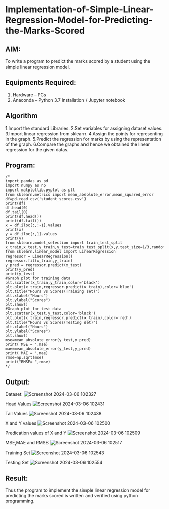 # Implementation-of-Simple-Linear-Regression-Model-for-Predicting-the-Marks-Scored

## AIM:
To write a program to predict the marks scored by a student using the simple linear regression model.

## Equipments Required:
1. Hardware – PCs
2. Anaconda – Python 3.7 Installation / Jupyter notebook

## Algorithm
1.Import the standard Libraries.
2.Set variables for assigning dataset values.
3.Import linear regression from sklearn.
4.Assign the points for representing in the graph.
5.Predict the regression for marks by using the representation of the graph.
6.Compare the graphs and hence we obtained the linear regression for the given datas. 

## Program:
```
/*
import pandas as pd
import numpy as np
import matplotlib.pyplot as plt
from sklearn.metrics import mean_absolute_error,mean_squared_error
df=pd.read_csv('student_scores.csv')
print(df)
df.head(0)
df.tail(0)
print(df.head())
print(df.tail())
x = df.iloc[:,:-1].values
print(x)
y = df.iloc[:,1].values
print(y)
from sklearn.model_selection import train_test_split
x_train,x_test,y_train,y_test=train_test_split(x,y,test_size=1/3,random_state=0)
from sklearn.linear_model import LinearRegression
regressor = LinearRegression()
regressor.fit(x_train,y_train)
y_pred = regressor.predict(x_test)
print(y_pred)
print(y_test)
#Graph plot for training data
plt.scatter(x_train,y_train,color='black')
plt.plot(x_train,regressor.predict(x_train),color='blue')
plt.title("Hours vs Scores(Training set)")
plt.xlabel("Hours")
plt.ylabel("Scores")
plt.show()
#Graph plot for test data
plt.scatter(x_test,y_test,color='black')
plt.plot(x_train,regressor.predict(x_train),color='red')
plt.title("Hours vs Scores(Testing set)")
plt.xlabel("Hours")
plt.ylabel("Scores")
plt.show()
mse=mean_absolute_error(y_test,y_pred)
print('MSE = ',mse)
mae=mean_absolute_error(y_test,y_pred)
print('MAE = ',mae)
rmse=np.sqrt(mse)
print("RMSE= ",rmse)
*/
```

## Output:
Dataset:
![Screenshot 2024-03-06 102327](https://github.com/Hariprasath2023/Implementation-of-Simple-Linear-Regression-Model-for-Predicting-the-Marks-Scored/assets/145207783/c6196c72-58bf-4d5e-9e24-f7ea553cf9e5)

Head Values
![Screenshot 2024-03-06 102431](https://github.com/Hariprasath2023/Implementation-of-Simple-Linear-Regression-Model-for-Predicting-the-Marks-Scored/assets/145207783/14a6c0ac-d54f-4765-859b-31025a1e2b88)

Tail Values
![Screenshot 2024-03-06 102438](https://github.com/Hariprasath2023/Implementation-of-Simple-Linear-Regression-Model-for-Predicting-the-Marks-Scored/assets/145207783/852d5413-9c26-4358-b7f8-0ea5234eedc1)

X and Y values
![Screenshot 2024-03-06 102500](https://github.com/Hariprasath2023/Implementation-of-Simple-Linear-Regression-Model-for-Predicting-the-Marks-Scored/assets/145207783/42308ab1-1606-49ef-9092-3a689eab7b0e)

Predication values of X and Y
![Screenshot 2024-03-06 102509](https://github.com/Hariprasath2023/Implementation-of-Simple-Linear-Regression-Model-for-Predicting-the-Marks-Scored/assets/145207783/558be3c7-7c40-4d8d-a205-422ad468570f)

MSE,MAE and RMSE:
![Screenshot 2024-03-06 102517](https://github.com/Hariprasath2023/Implementation-of-Simple-Linear-Regression-Model-for-Predicting-the-Marks-Scored/assets/145207783/26b025b6-0667-4ced-b634-a82179f899f9)

Training Set
![Screenshot 2024-03-06 102543](https://github.com/Hariprasath2023/Implementation-of-Simple-Linear-Regression-Model-for-Predicting-the-Marks-Scored/assets/145207783/9dae1369-d75f-4907-a113-a8ab763bb29c)

Testing Set
![Screenshot 2024-03-06 102554](https://github.com/Hariprasath2023/Implementation-of-Simple-Linear-Regression-Model-for-Predicting-the-Marks-Scored/assets/145207783/b11beb87-967e-4af1-ae4d-db703400323c)










## Result:
Thus the program to implement the simple linear regression model for predicting the marks scored is written and verified using python programming.
